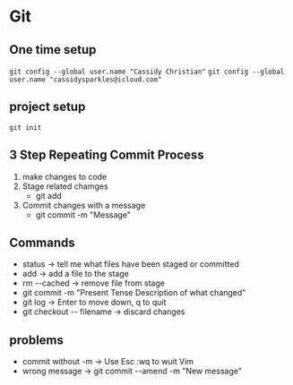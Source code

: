 # Git

## One time setup

`git config --global user.name "Cassidy Christian"`
`git config --global user.name "cassidysparkles@icloud.com"`

## project setup
`git init` 

## 3 Step Repeating Commit Process
1. make changes to code
2. Stage related chamges 
    * git add
3. Commit changes with a message 
    * git commit -m "Message"

## Commands

* status -> tell me what files have been staged or committed
* add -> add a file to the stage 
* rm --cached -> remove file from stage 
* git commit -m "Present Tense Description of what changed"
* git log -> Enter to move down, q to quit
* git checkout -- filename -> discard changes


## problems
* commit without -m -> Use Esc :wq to wuit Vim
* wrong message -> git commit --amend -m "New message"